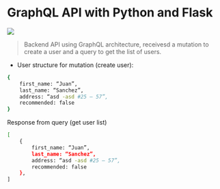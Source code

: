 # GraphQL API with Python and Flask
<img src="https://i.imgur.com/9Ejx0tt.png">

> Backend API using GraphQL architecture, receivesd a mutation to create a user and a query to get the list of users. 
* User structure for mutation (create user):

``` bash
{
    first_name: “Juan”,
    last_name: “Sanchez”,
    address: “asd -asd #25 – 57”,
    recommended: false
}
```

Response from query (get user list)

``` bash
[
    {
        first_name: “Juan”,
        last_name: “Sanchez”,
        address: “asd -asd #25 – 57”,
        recommended: false
    },
]
```